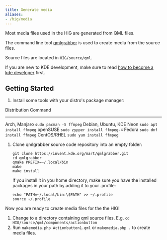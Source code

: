```yaml
---
title: Generate media
aliases:
- /hig/media
---
```


Most media files used in the HIG are generated from QML files.

The command line tool
[qmlgrabber](https://invent.kde.org/mart/qmlgrabber) is used
to create media from the source files.

Source files are located in `HIG/source/qml`.

If you are new to KDE development, make sure to read [how to become a kde
developer](https://community.kde.org/Get_Involved/development) first.

Getting Started
---------------

1.  Install some tools with your distro\'s package manager:

  Distribution               Command
  -------------------------- --------------------------------
  Arch, Manjaro              `sudo pacman -S ffmpeg`
  Debian, Ubuntu, KDE Neon   `sudo apt install ffmpeg`
  openSUSE                   `sudo zypper install ffmpeg-4`
  Fedora                     `sudo dnf install ffmpeg`
  CentOS/RHEL                `sudo yum install ffmpeg`

1.  Clone qmlgrabber source code repository into an empty folder:

    ``` {.sh}
    git clone https://invent.kde.org/mart/qmlgrabber.git
    cd qmlgrabber
    qmake PREFIX=~/.local/bin
    make
    make install
    ```

    If you install it in you home directory, make sure you have the
    installed packages in your path by adding it to your .profile:

    ``` {.sh}
    echo "PATH=~/.local/bin:\$PATH" >> ~/.profile
    source ~/.profile
    ```

Now you are ready to create media files for the the HIG!

1.  Change to a directory containing qml source files. E.g.
    `cd HIG/source/qml/components/actionbutton`
2.  Run `makemedia.php Actionbutton1.qml` or `makemedia.php .` to create
    media files.
